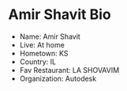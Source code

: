 # Amir Shavit Bio

- Name: Amir Shavit
- Live: At home
- Hometown: KS
- Country: IL
- Fav Restaurant: LA SHOVAVIM
- Organization: Autodesk
